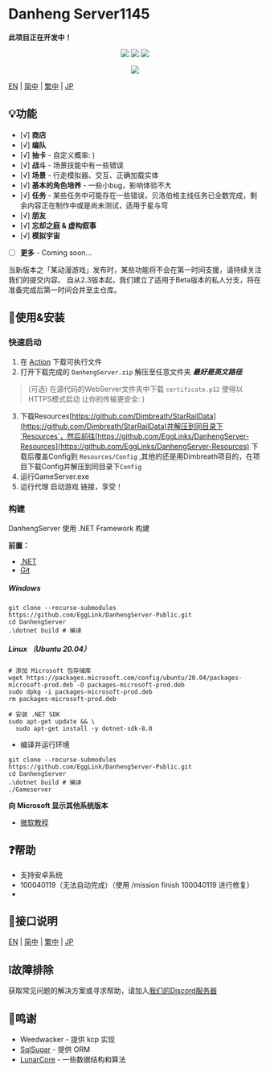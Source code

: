# Danheng Server1145

**__此项目正在开发中！__**

<p align="center">
<a href="https://visualstudio.com"><img src="https://img.shields.io/badge/Visual%20Studio-000000.svg?style=for-the-badge&logo=visual-studio&logoColor=white" /></a>
<a href="https://dotnet.microsoft.com/"><img src="https://img.shields.io/badge/.NET-000000.svg?style=for-the-badge&logo=.NET&logoColor=white" /></a>
<a href="https://www.gnu.org/"><img src="https://img.shields.io/badge/GNU-000000.svg?style=for-the-badge&logo=GNU&logoColor=white" /></a>
</p>
<p align="center">
  <a href="https://discord.gg/xRtZsmHBVj"><img src="https://img.shields.io/badge/Discord%20Server-000000.svg?style=for-the-badge&logo=Discord&logoColor=white" /></a>
</p>

[EN](../README.md) | [简中](README_zh-CN.md) | [繁中](README_zh-TW.md) | [JP](README_ja-JP.md)

## 💡功能

- [√] **商店**
- [√] **编队**
- [√] **抽卡** - 自定义概率: )
- [√] **战斗** - 场景技能中有一些错误
- [√] **场景** - 行走模拟器、交互、正确加载实体
- [√] **基本的角色培养** - 一些小bug，影响体验不大
- [√] **任务** - 某些任务中可能存在一些错误，贝洛伯格主线任务已全数完成，剩余内容正在制作中或是尚未测试，适用于星与穹
- [√] **朋友**
- [√] **忘却之庭 & 虚构叙事**
- [√] **模拟宇宙**

- [ ] **更多**  - Coming soon...

当新版本之「某动漫游戏」发布时，某些功能将不会在第一时间支援，请持续关注我们的提交内容。 自从2.3版本起，我们建立了适用于Beta版本的私人分支，将在准备完成后第一时间合并至主仓库。

## 🍗使用&安装

### 快速启动

1. 在 [Action](https://github.com/EggLink/DanhengServer-Public/actions) 下载可执行文件
2. 打开下载完成的 `DanhengServer.zip` 解压至任意文件夹 __*最好是英文路径*__

> (可选) 在源代码的WebServer文件夹中下载 `certificate.p12` 使得以HTTPS模式启动 让你的传输更安全: )

3. 下载Resources[https://github.com/Dimbreath/StarRailData](https://github.com/Dimbreath/StarRailData)并解压到同目录下`Resources`，然后前往[https://github.com/EggLinks/DanhengServer-Resources](https://github.com/EggLinks/DanhengServer-Resources) 下载后覆盖Config到 `Resources/Config` ,其他的还是用Dimbreath项目的，在项目下载Config并解压到同目录下`Config`
4. 运行GameServer.exe
5. 运行代理 启动游戏 链接，享受！

### 构建

DanhengServer 使用 .NET Framework 构建

**前置：**

- [.NET](https://dotnet.microsoft.com/)
- [Git](https://git-scm.com/downloads)

##### Windows

```shell
git clone --recurse-submodules https://github.com/EggLink/DanhengServer-Public.git
cd DanhengServer
.\dotnet build # 编译
```
##### Linux （Ubuntu 20.04）
```shell
# 添加 Microsoft 包存储库
wget https://packages.microsoft.com/config/ubuntu/20.04/packages-microsoft-prod.deb -O packages-microsoft-prod.deb
sudo dpkg -i packages-microsoft-prod.deb
rm packages-microsoft-prod.deb

# 安装 .NET SDK
sudo apt-get update && \
  sudo apt-get install -y dotnet-sdk-8.0
```

- 编译并运行环境
```shell
git clone --recurse-submodules https://github.com/EggLink/DanhengServer-Public.git
cd DanhengServer
.\dotnet build # 编译
./Gameserver
```
**向 Microsoft 显示其他系统版本**
- [微软教程](https://dotnet.microsoft.com/zh-cn/download/dotnet/thank-you/sdk-8.0.204-linux-x64-binaries)

## ❓帮助

- 支持安卓系统
- 100040119（无法自动完成）（使用 /mission finish 100040119 进行修复）
- 
## 🔗接口说明
[EN](MuipAPI.md) | [简中](MuipAPI_zh-CN.md) | [繁中](MuipAPI_zh-TW.md) | [JP](MuipAPI_ja-JP.md)

## ❕️故障排除

获取常见问题的解决方案或寻求帮助，请加入[我们的Discord服务器](https://discord.gg/xRtZsmHBVj)

## 🙌鸣谢

- Weedwacker - 提供 kcp 实现
- [SqlSugar](https://github.com/donet5/SqlSugar) - 提供 ORM
- [LunarCore](https://github.com/Melledy/LunarCore) - 一些数据结构和算法
